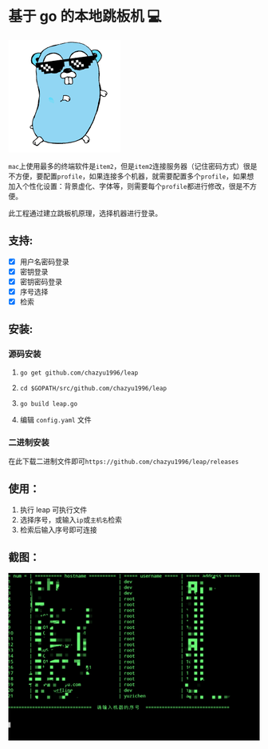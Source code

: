 
# 基于 go 的本地跳板机 💻

![mascot](mascot.png)

`mac`上使用最多的终端软件是`item2`，但是`item2`连接服务器（记住密码方式）很是不方便，要配置`profile`，如果连接多个机器，就需要配置多个`profile`，如果想加入个性化设置：背景虚化、字体等，则需要每个`profile`都进行修改，很是不方便。

此工程通过建立跳板机原理，选择机器进行登录。

## 支持:
 - [x] 用户名密码登录
 - [x] 密钥登录
 - [x] 密钥密码登录
 - [x] 序号选择
 - [x] 检索

## 安装:
### 源码安装
 1. `go get github.com/chazyu1996/leap`

 2. `cd $GOPATH/src/github.com/chazyu1996/leap`

 3. `go build leap.go`

 4. 编辑 `config.yaml` 文件

### 二进制安装

在此下载二进制文件即可`https://github.com/chazyu1996/leap/releases`

## 使用：
1. 执行 leap 可执行文件
2. 选择序号，或输入`ip`或`主机名`检索
3. 检索后输入序号即可连接

## 截图：

![screenshot](screenshot.png)
